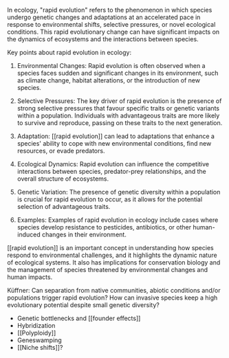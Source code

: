 In ecology, "rapid evolution" refers to the phenomenon in which species undergo genetic changes and adaptations at an accelerated pace in response to environmental shifts, selective pressures, or novel ecological conditions. This rapid evolutionary change can have significant impacts on the dynamics of ecosystems and the interactions between species.

Key points about rapid evolution in ecology:

1. Environmental Changes: Rapid evolution is often observed when a species faces sudden and significant changes in its environment, such as climate change, habitat alterations, or the introduction of new species.
    
2. Selective Pressures: The key driver of rapid evolution is the presence of strong selective pressures that favour specific traits or genetic variants within a population. Individuals with advantageous traits are more likely to survive and reproduce, passing on these traits to the next generation.
    
3. Adaptation: [[rapid evolution]] can lead to adaptations that enhance a species' ability to cope with new environmental conditions, find new resources, or evade predators.
    
4. Ecological Dynamics: Rapid evolution can influence the competitive interactions between species, predator-prey relationships, and the overall structure of ecosystems.
    
5. Genetic Variation: The presence of genetic diversity within a population is crucial for rapid evolution to occur, as it allows for the potential selection of advantageous traits.
    
6. Examples: Examples of rapid evolution in ecology include cases where species develop resistance to pesticides, antibiotics, or other human-induced changes in their environment.
    

[[rapid evolution]] is an important concept in understanding how species respond to environmental challenges, and it highlights the dynamic nature of ecological systems. It also has implications for conservation biology and the management of species threatened by environmental changes and human impacts.

Küffner:
Can separation from native communities, abiotic conditions and/or populations trigger rapid evolution?
How can invasive species keep a high evolutionary potential despite small genetic diversity?
* Genetic bottlenecks and [[founder effects]]
* Hybridization
* [[Polyploidy]]
* Geneswamping
* [[Niche shifts]]?